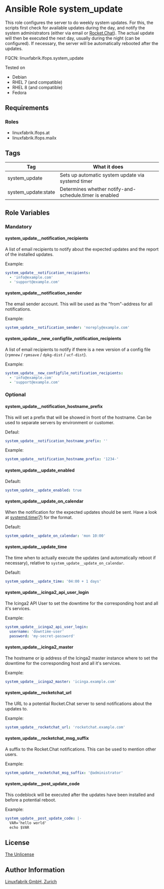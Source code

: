# Ansible Role system_update

This role configures the server to do weekly system updates.
For this, the scripts first check for available updates during the day, and notify the system administrators (either via email or [Rocket.Chat](https://rocket.chat/)). The actual update will then be executed the next day, usually during the night (can be configured). If necessary, the server will be automatically rebooted after the updates.

FQCN: linuxfabrik.lfops.system_update

Tested on

* Debian
* RHEL 7 (and compatible)
* RHEL 8 (and compatible)
* Fedora


## Requirements

### Roles

* linuxfabrik.lfops.at
* linuxfabrik.lfops.mailx


## Tags

| Tag                 | What it does                                            |
| ---                 | ------------                                            |
| system_update       | Sets up automatic system update via systemd timer       |
| system_update:state | Determines whether notify-and-schedule.timer is enabled |


## Role Variables

### Mandatory

#### system_update__notification_recipients

A list of email recipients to notify about the expected updates and the report of the installed updates.

Example:
```yaml
system_update__notification_recipients:
  - 'info@example.com'
  - 'support@example.com'
```


#### system_update__notification_sender

The email sender account. This will be used as the "from"-address for all notifications.

Example:
```yaml
system_update__notification_sender: 'noreply@example.com'
```


#### system_update__new_configfile_notification_recipients

A list of email recipients to notify if there is a new version of a config file (`rpmnew` / `rpmsave` / `dpkg-dist` / `ucf-dist`).

Example:
```yaml
system_update__new_configfile_notification_recipients:
  - 'info@example.com'
  - 'support@example.com'
```


### Optional

#### system_update__notification_hostname_prefix

This will set a prefix that will be showed in front of the hostname. Can be used to separate servers by environment or customer.

Defaul:
```yaml
system_update__notification_hostname_prefix: ''
```

Example:
```yaml
system_update__notification_hostname_prefix: '1234-'
```


#### system_update__update_enabled

Default:
```yaml
system_update__update_enabled: true
```


#### system_update__update_on_calendar

When the notification for the expected updates should be sent. Have a look at [systemd.time(7)](https://www.freedesktop.org/software/systemd/man/systemd.time.html) for the format.

Default:
```yaml
system_update__update_on_calendar: 'mon 10:00'
```


#### system_update__update_time

The time when to actually execute the updates (and automatically reboot if necessary), relative to `system_update__update_on_calendar`.

Default:
```yaml
system_update__update_time: '04:00 + 1 days'
```


#### system_update__icinga2_api_user_login

The Icinga2 API User to set the downtime for the corresponding host and all it's services.

Example:
```yaml
system_update__icinga2_api_user_login:
  username: 'downtime-user'
  password: 'my-secret-password'
```


#### system_update__icinga2_master

The hostname or ip address of the Icinga2 master instance where to set the downtime for the corresponding host and all it's services.

Example:
```yaml
system_update__icinga2_master: 'icinga.example.com'
```


#### system_update__rocketchat_url

The URL to a potential Rocket.Chat server to send notifications about the updates to.

Example:
```yaml
system_update__rocketchat_url: 'rocketchat.example.com'
```


#### system_update__rocketchat_msg_suffix

A suffix to the Rocket.Chat notifications. This can be used to mention other users.

Example:
```yaml
system_update__rocketchat_msg_suffix: '@administrator'
```


#### system_update__post_update_code

This codeblock will be executed after the updates have been installed and before a potential reboot.

Example:
```yaml
system_update__post_update_code: |-
  VAR='hello world'
  echo $VAR
```


## License

[The Unlicense](https://unlicense.org/)


## Author Information

[Linuxfabrik GmbH, Zurich](https://www.linuxfabrik.ch)
